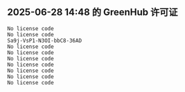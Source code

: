 ## 2025-06-28 14:48 的 GreenHub 许可证
```
No license code
No license code
Sa9j-VsP1-N3OI-bbC8-36AD
No license code
No license code
No license code
No license code
No license code
No license code
No license code
```
